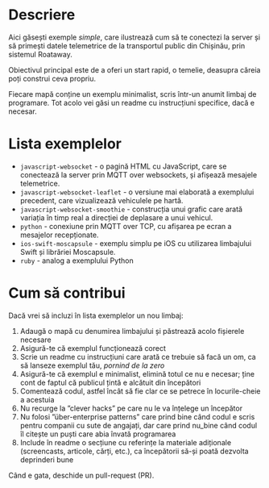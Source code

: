 # Descriere
Aici găsești exemple *simple*, care ilustrează cum să te conectezi la server și să primești
datele telemetrice de la transportul public din Chișinău, prin sistemul Roataway.

Obiectivul principal este de a oferi un start rapid, o temelie, deasupra căreia poți
construi ceva propriu.

Fiecare mapă conține un exemplu minimalist, scris într-un anumit limbaj de programare. Tot
acolo vei găsi un readme cu instrucțiuni specifice, dacă e necesar.

# Lista exemplelor

- `javascript-websocket` - o pagină HTML cu JavaScript, care se conectează la server prin
MQTT over websockets, și afișează mesajele telemetrice.
- `javascript-websocket-leaflet` - o versiune mai elaborată a exemplului precedent, care
vizualizează vehiculele pe hartă.
- `javascript-websocket-smoothie` - construcția unui grafic care arată variația în timp
real a direcției de deplasare a unui vehicul.
- `python` - conexiune prin MQTT over TCP, cu afișarea pe ecran a mesajelor recepționate.
- `ios-swift-moscapsule` - exemplu simplu pe iOS cu utilizarea limbajului Swift și librăriei Moscapsule. 
- `ruby` - analog a exemplului Python


# Cum să contribui
Dacă vrei să incluzi în lista exemplelor un nou limbaj:

1. Adaugă o mapă cu denumirea limbajului și păstrează acolo fișierele necesare
2. Asigură-te că exemplul funcționează corect
3. Scrie un readme cu instrucțiuni care arată ce trebuie să facă un om, ca să lanseze exemplul
tău, *pornind de la zero*
4. Asigură-te că exemplul e minimalist, elimină totul ce nu e necesar; ține cont de faptul că
publicul țintă e alcătuit din începători
5. Comentează codul, astfel încât să fie clar ce se petrece în locurile-cheie a acestuia
6. Nu recurge la ”clever hacks” pe care nu le va înțelege un începător
7. Nu folosi ”über-enterprise patterns” care prind bine când codul e scris pentru companii cu
sute de angajați, dar care prind nu_bine când codul îl citește un puști care abia învată
programarea
8. Include în readme o secțiune cu referințe la materiale adiționale (screencasts, articole,
cărți, etc.), ca începătorii să-și poată dezvolta deprinderi bune

Când e gata, deschide un pull-request (PR).
